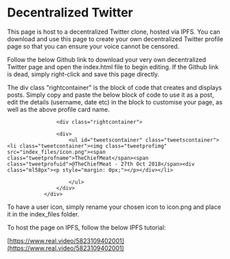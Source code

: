 # Decentralized Twitter

This page is host to a decentralized Twitter clone, hosted via IPFS. You can download and use this page to create your own decentralized Twitter profile page so that you can ensure your voice cannot be censored.

Follow the below Github link to download your very own decentralized Twitter page and open the index.html file to begin editing. If the Github link is dead, simply right-click and save this page directly.

The div class "rightcontainer" is the block of code that creates and displays posts. Simply copy and paste the below block of code to use it as a post, edit the details (username, date etc) in the block to customise your page, as well as the above profile card name.

    				<div class="rightcontainer">
					
					<div>
						<ul id="tweetscontainer" class="tweetscontainer"><li class="tweetcontainer"><img class="tweetprofimg" src="index_files/icon.png"><span class="tweetprofname">TheChiefMeat</span><span class="tweetprofuid">@TheChiefMeat - 27th Oct 2018</span><div class="ml58px"><p style="margin: 0px;"></p></div></li>
							
						</ul>
					</div>
				</div>

To have a user icon, simply rename your chosen icon to icon.png and place it in the index_files folder.

To host the page on IPFS, follow the below IPFS tutorial:

[https://www.real.video/5823109402001](https://www.real.video/5823109402001)
